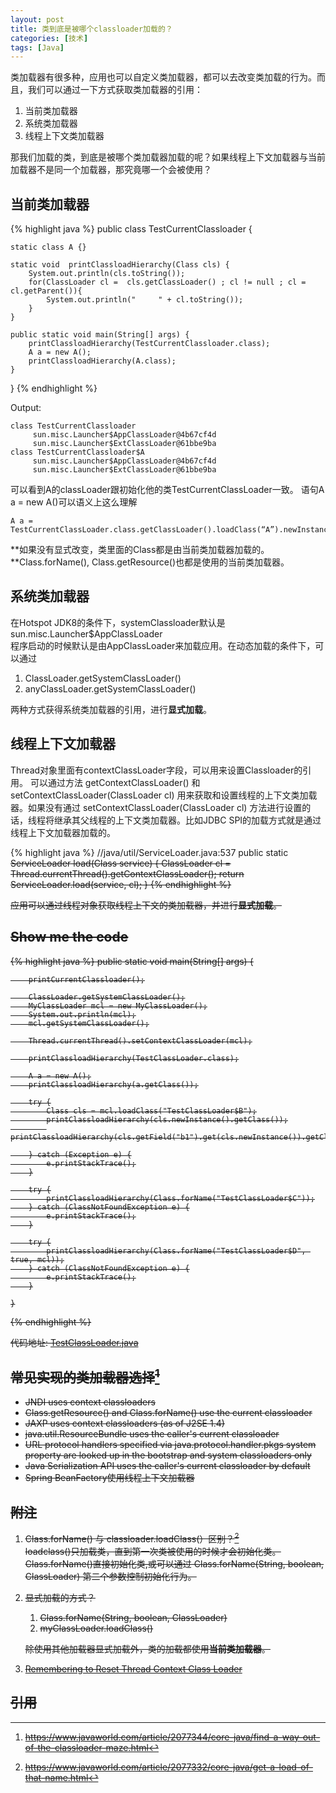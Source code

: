 ```yaml
---
layout: post
title: 类到底是被哪个classloader加载的？
categories: [技术]
tags: [Java]
---
```


类加载器有很多种，应用也可以自定义类加载器，都可以去改变类加载的行为。而且，我们可以通过一下方式获取类加载器的引用：

1. 当前类加载器  
2. 系统类加载器  
3. 线程上下文类加载器  

那我们加载的类，到底是被哪个类加载器加载的呢？如果线程上下文加载器与当前加载器不是同一个加载器，那究竟哪一个会被使用？

## 当前类加载器
{% highlight java %}
   public class TestCurrentClassloader {

    static class A {}

    static void  printClassloadHierarchy(Class cls) {
        System.out.println(cls.toString());
        for(ClassLoader cl =  cls.getClassLoader() ; cl != null ; cl = cl.getParent()){
            System.out.println("     " + cl.toString());
        }
    }

    public static void main(String[] args) {
        printClassloadHierarchy(TestCurrentClassloader.class);
        A a = new A();
        printClassloadHierarchy(A.class);
    }
}
{% endhighlight %}

Output:

	class TestCurrentClassloader
	     sun.misc.Launcher$AppClassLoader@4b67cf4d
	     sun.misc.Launcher$ExtClassLoader@61bbe9ba
	class TestCurrentClassloader$A
	     sun.misc.Launcher$AppClassLoader@4b67cf4d
	     sun.misc.Launcher$ExtClassLoader@61bbe9ba

可以看到A的classLoader跟初始化他的类TestCurrentClassLoader一致。
语句A a = new A()可以语义上这么理解 

	A a = TestCurrentClassLoader.class.getClassLoader().loadClass(“A”).newInstance()

**如果没有显式改变，类里面的Class都是由当前类加载器加载的。**Class.forName(), Class.getResource()也都是使用的当前类加载器。


## 系统类加载器
在Hotspot JDK8的条件下，systemClassloader默认是sun.misc.Launcher$AppClassLoader  
程序启动的时候默认是由AppClassLoader来加载应用。在动态加载的条件下，可以通过

1. ClassLoader.getSystemClassLoader()  
2. anyClassLoader.getSystemClassLoader()

两种方式获得系统类加载器的引用，进行**显式加载**。

## 线程上下文加载器
Thread对象里面有contextClassLoader字段，可以用来设置Classloader的引用。
可以通过方法 getContextClassLoader() 和  setContextClassLoader(ClassLoader cl) 用来获取和设置线程的上下文类加载器。如果没有通过 setContextClassLoader(ClassLoader cl) 方法进行设置的话，线程将继承其父线程的上下文类加载器。比如JDBC SPI的加载方式就是通过线程上下文加载器加载的。

{% highlight java %}
    //java/util/ServiceLoader.java:537
    public static <S> ServiceLoader<S> load(Class<S> service) {
        ClassLoader cl = Thread.currentThread().getContextClassLoader();
        return ServiceLoader.load(service, cl);
    }
{% endhighlight %}
	
应用可以通过线程对象获取线程上下文的类加载器，并进行**显式加载**。

## Show me the code

{% highlight java %}
public static void main(String[] args) {

        printCurrentClassloader();

        ClassLoader.getSystemClassLoader();
        MyClassLoader mcl = new MyClassLoader();
        System.out.println(mcl);
        mcl.getSystemClassLoader();

        Thread.currentThread().setContextClassLoader(mcl);

        printClassloadHierarchy(TestClassLoader.class);

        A a = new A();
        printClassloadHierarchy(a.getClass());

        try {
            Class cls = mcl.loadClass("TestClassLoader$B");
            printClassloadHierarchy(cls.newInstance().getClass());
            printClassloadHierarchy(cls.getField("b1").get(cls.newInstance()).getClass());

        } catch (Exception e) {
            e.printStackTrace();
        }

        try {
            printClassloadHierarchy(Class.forName("TestClassLoader$C"));
        } catch (ClassNotFoundException e) {
            e.printStackTrace();
        }

        try {
            printClassloadHierarchy(Class.forName("TestClassLoader$D", true, mcl));
        } catch (ClassNotFoundException e) {
            e.printStackTrace();
        }

    }
{% endhighlight %}

代码地址: [TestClassLoader.java](https://github.com/laurenceqi/javaDemos/blob/master/src/TestClassLoader.java)

## 常见实现的类加载器选择[^maze]

* JNDI uses context classloaders
* Class.getResource() and Class.forName() use the current classloader
* JAXP uses context classloaders (as of J2SE 1.4)
* java.util.ResourceBundle uses the caller's current classloader
* URL protocol handlers specified via java.protocol.handler.pkgs system property are looked up in the bootstrap and system classloaders only
* Java Serialization API uses the caller's current classloader by default
* Spring BeanFactory使用线程上下文加载器


## 附注

1. Class.forName() 与 classloader.loadClass(）区别？[^class]  
loadclass()只加载类，直到第一次类被使用的时候才会初始化类。Class.forName()直接初始化类,或可以通过 Class.forName(String, boolean, ClassLoader) 第二个参数控制初始化行为。

2. 显式加载的方式？
	1. Class.forName(String, boolean, ClassLoader)
	2. myClassLoader.loadClass()
	
	除使用其他加载器显式加载外，类的加载都使用**当前类加载器**。
	
3. [Remembering to Reset Thread Context Class Loader
](https://www.javacodegeeks.com/2016/08/remembering-reset-thread-context-class-loader.html)
 
## 引用

[^maze]: https://www.javaworld.com/article/2077344/core-java/find-a-way-out-of-the-classloader-maze.html 

[^class]: https://www.javaworld.com/article/2077332/core-java/get-a-load-of-that-name.html